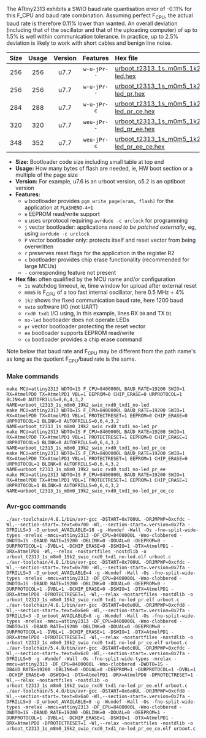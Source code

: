The ATtiny2313 exhibits a SWIO baud rate quantisation error of -0.11% for this F_CPU and baud rate combination. Assuming perfect F<sub>CPU</sub>, the actual baud rate is therefore 0.11% lower than wanted. An overall deviation (including that of the oscillator and that of the uploading computer) of up to 1.5% is well within communication tolerance. In practice, up to 2.5% deviation is likely to work with short cables and benign line noise.

|Size|Usage|Version|Features|Hex file|
|:-:|:-:|:-:|:-:|:--|
|256|256|u7.7|`w-u-jPr--`|[urboot_t2313_1s_m0m5_1k2_swio_rxd0_txd1_no-led.hex](https://raw.githubusercontent.com/stefanrueger/urboot.hex/main/mcus/attiny2313/watchdog_1_s/internal_oscillator_m%2B5.00%25/%2B0m500000_hz/%2B%2B%2B1k2_baud/uart0_rxd0_txd1/no-led/urboot_t2313_1s_m0m5_1k2_swio_rxd0_txd1_no-led.hex)|
|256|256|u7.7|`w-u-jPr--`|[urboot_t2313_1s_m0m5_1k2_swio_rxd0_txd1_no-led_pr.hex](https://raw.githubusercontent.com/stefanrueger/urboot.hex/main/mcus/attiny2313/watchdog_1_s/internal_oscillator_m%2B5.00%25/%2B0m500000_hz/%2B%2B%2B1k2_baud/uart0_rxd0_txd1/no-led/urboot_t2313_1s_m0m5_1k2_swio_rxd0_txd1_no-led_pr.hex)|
|284|288|u7.7|`w-u-jPr-c`|[urboot_t2313_1s_m0m5_1k2_swio_rxd0_txd1_no-led_pr_ce.hex](https://raw.githubusercontent.com/stefanrueger/urboot.hex/main/mcus/attiny2313/watchdog_1_s/internal_oscillator_m%2B5.00%25/%2B0m500000_hz/%2B%2B%2B1k2_baud/uart0_rxd0_txd1/no-led/urboot_t2313_1s_m0m5_1k2_swio_rxd0_txd1_no-led_pr_ce.hex)|
|320|320|u7.7|`weu-jPr--`|[urboot_t2313_1s_m0m5_1k2_swio_rxd0_txd1_no-led_pr_ee.hex](https://raw.githubusercontent.com/stefanrueger/urboot.hex/main/mcus/attiny2313/watchdog_1_s/internal_oscillator_m%2B5.00%25/%2B0m500000_hz/%2B%2B%2B1k2_baud/uart0_rxd0_txd1/no-led/urboot_t2313_1s_m0m5_1k2_swio_rxd0_txd1_no-led_pr_ee.hex)|
|348|352|u7.7|`weu-jPr-c`|[urboot_t2313_1s_m0m5_1k2_swio_rxd0_txd1_no-led_pr_ee_ce.hex](https://raw.githubusercontent.com/stefanrueger/urboot.hex/main/mcus/attiny2313/watchdog_1_s/internal_oscillator_m%2B5.00%25/%2B0m500000_hz/%2B%2B%2B1k2_baud/uart0_rxd0_txd1/no-led/urboot_t2313_1s_m0m5_1k2_swio_rxd0_txd1_no-led_pr_ee_ce.hex)|

- **Size:** Bootloader code size including small table at top end
- **Usage:** How many bytes of flash are needed, ie, HW boot section or a multiple of the page size
- **Version:** For example, u7.6 is an urboot version, o5.2 is an optiboot version
- **Features:**
  + `w` bootloader provides `pgm_write_page(sram, flash)` for the application at `FLASHEND-4+1`
  + `e` EEPROM read/write support
  + `u` uses urprotocol requiring `avrdude -c urclock` for programming
  + `j` vector bootloader: applications *need to be patched externally*, eg, using `avrdude -c urclock`
  + `P` vector bootloader only: protects itself and reset vector from being overwritten
  + `r` preserves reset flags for the application in the register R2
  + `c` bootloader provides chip erase functionality (recommended for large MCUs)
  + `-` corresponding feature not present
- **Hex file:** often qualified by the MCU name and/or configuration
  + `1s` watchdog timeout, ie, time window for upload after external reset
  + `m0m5` is F<sub>CPU</sub> of a too fast internal oscillator, here 0.5 MHz + 4%
  + `1k2` shows the fixed communication baud rate, here 1200 baud
  + `swio` software I/O (not UART)
  + `rxd0 txd1` I/O using, in this example, lines RX `D0` and TX `D1`
  + `no-led` bootloader does not operate LEDs
  + `pr` vector bootloader protecting the reset vector
  + `ee` bootloader supports EEPROM read/write
  + `ce` bootloader provides a chip erase command


Note below that baud rate and F<sub>CPU</sub> may be different from the path name's as long as the quotient F<sub>CPU</sub>/baud rate is the same.

### Make commands
```
make MCU=attiny2313 WDTO=1S F_CPU=8400000L BAUD_RATE=19200 SWIO=1 RX=AtmelPD0 TX=AtmelPD1 VBL=1 EEPROM=0 CHIP_ERASE=0 URPROTOCOL=1 BLINK=0 AUTOFRILLS=0,6,4,3,2 NAME=urboot_t2313_1s_m8m0_19k2_swio_rxd0_txd1_no-led
make MCU=attiny2313 WDTO=1S F_CPU=8400000L BAUD_RATE=19200 SWIO=1 RX=AtmelPD0 TX=AtmelPD1 VBL=1 PROTECTRESET=1 EEPROM=0 CHIP_ERASE=0 URPROTOCOL=1 BLINK=0 AUTOFRILLS=0,6,4,3,2 NAME=urboot_t2313_1s_m8m0_19k2_swio_rxd0_txd1_no-led_pr
make MCU=attiny2313 WDTO=1S F_CPU=8400000L BAUD_RATE=19200 SWIO=1 RX=AtmelPD0 TX=AtmelPD1 VBL=1 PROTECTRESET=1 EEPROM=0 CHIP_ERASE=1 URPROTOCOL=1 BLINK=0 AUTOFRILLS=0,6,4,3,2 NAME=urboot_t2313_1s_m8m0_19k2_swio_rxd0_txd1_no-led_pr_ce
make MCU=attiny2313 WDTO=1S F_CPU=8400000L BAUD_RATE=19200 SWIO=1 RX=AtmelPD0 TX=AtmelPD1 VBL=1 PROTECTRESET=1 EEPROM=1 CHIP_ERASE=0 URPROTOCOL=1 BLINK=0 AUTOFRILLS=0,6,4,3,2 NAME=urboot_t2313_1s_m8m0_19k2_swio_rxd0_txd1_no-led_pr_ee
make MCU=attiny2313 WDTO=1S F_CPU=8400000L BAUD_RATE=19200 SWIO=1 RX=AtmelPD0 TX=AtmelPD1 VBL=1 PROTECTRESET=1 EEPROM=1 CHIP_ERASE=1 URPROTOCOL=1 BLINK=0 AUTOFRILLS=0,6,4,3,2 NAME=urboot_t2313_1s_m8m0_19k2_swio_rxd0_txd1_no-led_pr_ee_ce
```

### Avr-gcc commands
```
./avr-toolchain/4.8.1/bin/avr-gcc -DSTART=0x700UL -DRJMPWP=0xcfdc -Wl,--section-start=.text=0x700 -Wl,--section-start=.version=0x7fa -DFRILLS=3 -D_urboot_AVAILABLE=18 -g -Wundef -Wall -Os -fno-split-wide-types -mrelax -mmcu=attiny2313 -DF_CPU=8400000L -Wno-clobbered -DWDTO=1S -DBAUD_RATE=19200 -DBLINK=0 -DDUAL=0 -DEEPROM=0 -DURPROTOCOL=1 -DVBL=1 -DCHIP_ERASE=0 -DSWIO=1 -DTX=AtmelPD1 -DRX=AtmelPD0 -Wl,--relax -nostartfiles -nostdlib -o urboot_t2313_1s_m8m0_19k2_swio_rxd0_txd1_no-led.elf urboot.c
./avr-toolchain/4.8.1/bin/avr-gcc -DSTART=0x700UL -DRJMPWP=0xcfdc -Wl,--section-start=.text=0x700 -Wl,--section-start=.version=0x7fa -DFRILLS=3 -D_urboot_AVAILABLE=4 -g -Wundef -Wall -Os -fno-split-wide-types -mrelax -mmcu=attiny2313 -DF_CPU=8400000L -Wno-clobbered -DWDTO=1S -DBAUD_RATE=19200 -DBLINK=0 -DDUAL=0 -DEEPROM=0 -DURPROTOCOL=1 -DVBL=1 -DCHIP_ERASE=0 -DSWIO=1 -DTX=AtmelPD1 -DRX=AtmelPD0 -DPROTECTRESET=1 -Wl,--relax -nostartfiles -nostdlib -o urboot_t2313_1s_m8m0_19k2_swio_rxd0_txd1_no-led_pr.elf urboot.c
./avr-toolchain/4.8.1/bin/avr-gcc -DSTART=0x6e0UL -DRJMPWP=0xcfd8 -Wl,--section-start=.text=0x6e0 -Wl,--section-start=.version=0x7fa -DFRILLS=3 -D_urboot_AVAILABLE=8 -g -Wundef -Wall -Os -fno-split-wide-types -mrelax -mmcu=attiny2313 -DF_CPU=8400000L -Wno-clobbered -DWDTO=1S -DBAUD_RATE=19200 -DBLINK=0 -DDUAL=0 -DEEPROM=0 -DURPROTOCOL=1 -DVBL=1 -DCHIP_ERASE=1 -DSWIO=1 -DTX=AtmelPD1 -DRX=AtmelPD0 -DPROTECTRESET=1 -Wl,--relax -nostartfiles -nostdlib -o urboot_t2313_1s_m8m0_19k2_swio_rxd0_txd1_no-led_pr_ce.elf urboot.c
./avr-toolchain/5.4.0/bin/avr-gcc -DSTART=0x6c0UL -DRJMPWP=0xcfdc -Wl,--section-start=.text=0x6c0 -Wl,--section-start=.version=0x7fa -DFRILLS=0 -g -Wundef -Wall -Os -fno-split-wide-types -mrelax -mmcu=attiny2313 -DF_CPU=8400000L -Wno-clobbered -DWDTO=1S -DBAUD_RATE=19200 -DBLINK=0 -DDUAL=0 -DEEPROM=1 -DURPROTOCOL=1 -DVBL=1 -DCHIP_ERASE=0 -DSWIO=1 -DTX=AtmelPD1 -DRX=AtmelPD0 -DPROTECTRESET=1 -Wl,--relax -nostartfiles -nostdlib -o urboot_t2313_1s_m8m0_19k2_swio_rxd0_txd1_no-led_pr_ee.elf urboot.c
./avr-toolchain/5.4.0/bin/avr-gcc -DSTART=0x6a0UL -DRJMPWP=0xcfd8 -Wl,--section-start=.text=0x6a0 -Wl,--section-start=.version=0x7fa -DFRILLS=3 -D_urboot_AVAILABLE=8 -g -Wundef -Wall -Os -fno-split-wide-types -mrelax -mmcu=attiny2313 -DF_CPU=8400000L -Wno-clobbered -DWDTO=1S -DBAUD_RATE=19200 -DBLINK=0 -DDUAL=0 -DEEPROM=1 -DURPROTOCOL=1 -DVBL=1 -DCHIP_ERASE=1 -DSWIO=1 -DTX=AtmelPD1 -DRX=AtmelPD0 -DPROTECTRESET=1 -Wl,--relax -nostartfiles -nostdlib -o urboot_t2313_1s_m8m0_19k2_swio_rxd0_txd1_no-led_pr_ee_ce.elf urboot.c
```

